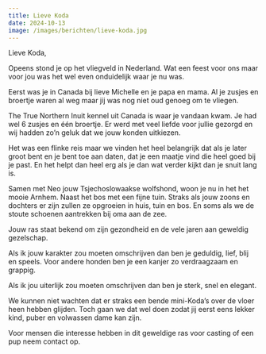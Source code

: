 ```yaml
---
title: Lieve Koda
date: 2024-10-13
image: /images/berichten/lieve-koda.jpg
---
```


Lieve Koda,

Opeens stond je op het vliegveld in Nederland. Wat een feest voor ons maar voor jou was het wel even onduidelijk waar je nu was.

Eerst was je in Canada bij lieve Michelle en je papa en mama. Al je zusjes en broertje waren al weg maar jij was nog niet oud genoeg om te vliegen.

The True Northern Inuit kennel uit Canada is waar je vandaan kwam. Je had wel 6 zusjes en één broertje. Er werd met veel liefde voor jullie gezorgd en wij hadden zo’n geluk dat we jouw konden uitkiezen.

Het was een flinke reis maar we vinden het heel belangrijk dat als je later groot bent en je bent toe aan daten, dat je een maatje vind die heel goed bij je past. En het helpt dan heel erg als je dan wat verder kijkt dan je snuit lang is.

Samen met Neo jouw Tsjechoslowaakse wolfshond, woon je nu in het het mooie Arnhem. Naast het bos met een fijne tuin. Straks als jouw zoons en dochters er zijn zullen ze opgroeien in huis, tuin en bos. En soms als we de stoute schoenen aantrekken bij oma aan de zee.

Jouw ras staat bekend om zijn gezondheid en de vele jaren aan geweldig gezelschap.

Als ik jouw karakter zou moeten omschrijven dan ben je geduldig, lief, blij en speels. Voor andere honden ben je een kanjer zo verdraagzaam en grappig.

Als ik jou uiterlijk zou moeten omschrijven dan ben je sterk, snel en elegant.

We kunnen niet wachten dat er straks een bende mini-Koda’s over de vloer heen hebben glijden. Toch gaan we dat wel doen zodat jij eerst eens lekker kind, puber en volwassen dame kan zijn. 

Voor mensen die interesse hebben in dit geweldige ras voor casting of een pup neem contact op.